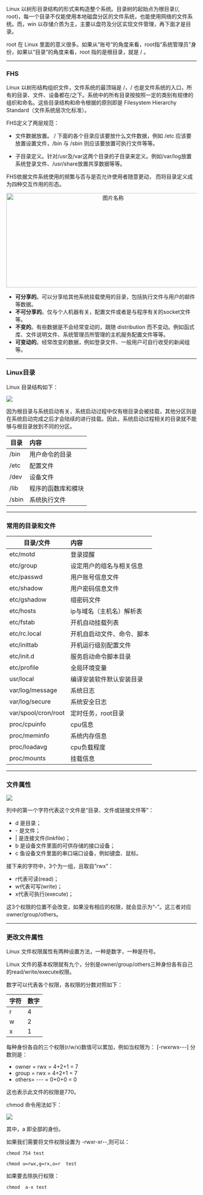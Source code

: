 Linux 以树形目录结构的形式来构造整个系统。目录树的起始点为根目录(/, root)，每一个目录不仅能使用本地磁盘分区的文件系统，也能使用网络的文件系统。而，win 以存储介质为主，主要以盘符及分区实现文件管理，再下面才是目录。

root 在 Linux 里面的意义很多。如果从“账号”的角度来看，root指“系统管理员”身份，如果以“目录”的角度来看，root 指的是根目录，就是 / 。

***

### **FHS**

Linux 以树形结构组织文件，文件系统的最顶端是 /，/ 也是文件系统的入口，所有的目录、文件、设备都在/之下。系统中的所有目录按按照一定的类别有规律的组织和命名。这些目录结构和命令根据的原则即是 Filesystem Hierarchy Standard（文件系统层次化标准）。

FHS定义了两层规范：

* 文件数据放置。 / 下面的各个目录应该要放什么文件数据，例如 /etc 应该要放置设置文件，/bin 与 /sbin 则应该要放置可执行文件等等。

* 子目录定义。针对/usr及/var这两个目录的子目录来定义。例如/var/log放置系统登录文件、/usr/share放置共享数据等等。

FHS依据文件系统使用的频繁与否与是否允许使用者随意更动， 而将目录定义成为四种交互作用的形态。

<div align="center"><img src="https://wx3.sinaimg.cn/mw690/af9e9c30ly1fpq71ovcxfj20lf08dmxq.jpg" width = "550" height = "250" alt="图片名称" align=center />
</div>

* **可分享的**。可以分享给其他系统挂载使用的目录，包括执行文件与用户的邮件等数据。
* **不可分享的**。仅与个人机器有关，配置文件或者是与程序有关的socket文件等。
* **不变的**。有些数据是不会经常变动的，跟随 distribution 而不变动。例如函式库、文件说明文件、系统管理员所管理的主机服务配置文件等等。
* **可变动的**。经常改变的数据，例如登录文件、一般用户可自行收受的新闻组等。

***

### **Linux目录**

Linux 目录结构如下：

![](https://note-taking-1258869021.cos.ap-beijing.myqcloud.com/Linux/%20file%20system.png)


因为根目录与系统启动有关，系统启动过程中仅有根目录会被挂载，其他分区则是在系统启动完成之后才会陆续的进行挂载。因此，系统启动过程相关的目录就不能够与根目录放到不同的分区。

| 目录 | 内容 |
| ---- | :----- |
| /bin | 用户命令的目录 |
| /etc | 配置文件 |
| /dev | 设备文件 |
| /lib | 程序的函数库和模块 |
| /sbin | 系统执行文件 |

***

### **常用的目录和文件**

| 目录/文件 | 内容 |
| ---- | :----- |
| etc/motd | 登录提醒 |
| etc/group | 设定用户的组名与相关信息 |
| etc/passwd | 用户账号信息文件 |
| etc/shadow | 用户密码信息文件 |
| etc/gshadow | 组密码文件 |
| etc/hosts | ip与域名（主机名）解析表 |
| etc/fstab | 开机自动挂载列表 |
| etc/rc.local | 开机自启动文件、命令、脚本 |
| etc/inittab | 开机运行级别配置文件 |
| etc/init.d | 服务启动命令脚本目录 |
| etc/profile | 全局环境变量 |
| usr/local | 编译安装软件默认安装目录 |
| var/log/message | 系统日志 |
| var/log/secure | 系统安全日志 |
| var/spool/cron/root | 定时任务，root目录 |
| proc/cpuinfo | cpu信息 |
| proc/meminfo | 系统内存信息 |
| proc/loadavg | cpu负载程度 |
| proc/mounts | 挂载信息 |

***

### **文件属性**

![](https://note-taking-1258869021.cos.ap-beijing.myqcloud.com/Linux/file%20attr.png)


列中的第一个字符代表这个文件是“目录、文件或链接文件等”：

* d 是目录；
* \- 是文件；
* | 是连接文件(linkfile)；
* b 是设备文件里面的可供存储的接口设备；
* c 鱼设备文件里面的串口端口设备，例如键盘、鼠标。

接下来的字符中，3个为一组，且取自”rwx”：

* r代表可读(read)；
* w代表可写(write)；
* x代表可执行(execute)；

这3个权限的位置不会改变，如果没有相应的权限，就会显示为“-”。这三者对应owner/group/others。

***

### **更改文件属性**

Linux 文件权限属性有两种设置方法，一种是数字，一种是符号。

Linux 文件的基本权限就有九个，分别是owner/group/others三种身份各有自己的read/write/execute权限。

数字可以代表各个权限，各权限的分数对照如下：

| 字符 | 数字 |
| -- | :-- |
| r | 4 |
| w | 2 |
| x | 1 |

每种身份各自的三个权限(r/w/x)数值可以累加，例如当权限为： [-rwxrwx---] 分数则是：

* owner = rwx = 4+2+1 = 7
* group = rwx = 4+2+1 = 7
* others= --- = 0+0+0 = 0

这也表示此文件的权限是770。

chmod 命令用法如下：

![](https://note-taking-1258869021.cos.ap-beijing.myqcloud.com/Linux/shell-chmod.png)


其中，a 即全部的身份。

如果我们需要将文件权限设置为 -rwxr-xr--,则可以：

```shell
chmod 754 test
```

```shell
chmod u=rwx,g=rx,o=r  test
```

如果要去除执行权限：

```shell
chmod  a-x test
```